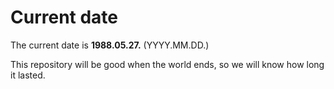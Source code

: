 # Current date

The current date is **1988.05.27.** (YYYY.MM.DD.)

This repository will be good when the world ends, so we will know how long it lasted.